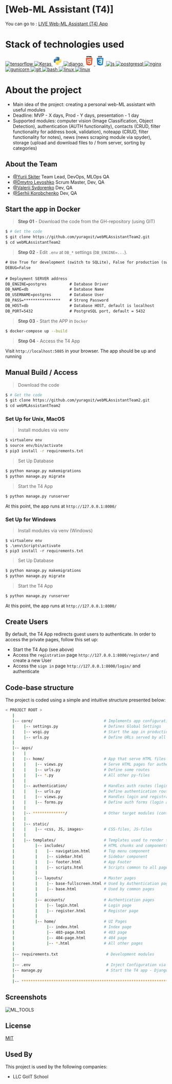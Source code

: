 # [Web-ML Assistant (T4)]

You can go to :
<a href='https://5085-purple-water-00859558.eu-ws3.runcode.io/' target="_blank">LIVE Web-ML Assistant (T4) App</a>

# Stack of technologies used
<a href="https://www.tensorflow.org/" target="_blank" rel="noreferrer"> <img src="https://www.vectorlogo.zone/logos/tensorflow/tensorflow-icon.svg" alt="tensorflow" width="30" height="30"/> </a>
<a href="https://keras.io/" target="_blank" rel="noreferrer"> <img src="https://upload.wikimedia.org/wikipedia/commons/thumb/a/ae/Keras_logo.svg/512px-Keras_logo.svg.png?20200317115153" alt="Keras" width="30" height="30"/> </a>
<a href="https://www.python.org" target="_blank" rel="noreferrer"> <img src="https://raw.githubusercontent.com/devicons/devicon/master/icons/python/python-original.svg" alt="python" width="30" height="30"/> </a> 
<a href="https://www.djangoproject.com" target="_blank" rel="noreferrer"> <img src="https://www.vectorlogo.zone/logos/djangoproject/djangoproject-icon.svg" alt="django" width="30" height="30"/> </a> 
<a href="https://www.w3.org/html/" target="_blank" rel="noreferrer"> <img src="https://raw.githubusercontent.com/devicons/devicon/master/icons/html5/html5-original-wordmark.svg" alt="html5" width="30" height="30"/> </a> 
<a href="https://www.w3schools.com/css/" target="_blank" rel="noreferrer"> <img src="https://raw.githubusercontent.com/devicons/devicon/master/icons/css3/css3-original-wordmark.svg" alt="css3" width="30" height="30"/> </a>
<a href="https://www.w3schools.com/js/" target="_blank" rel="noreferrer"> <img src="https://www.vectorlogo.zone/logos/javascript/javascript-icon.svg" alt="js" width="30" height="30"/> </a>
<a href="https://www.postgresql.org/" target="_blank" rel="noreferrer"> <img src="https://www.vectorlogo.zone/logos/postgresql/postgresql-icon.svg" alt="postgresql" width="30" height="30"/> </a>
<a href="http://nginx.org/" target="_blank" rel="noreferrer"> <img src="https://www.vectorlogo.zone/logos/nginx/nginx-icon.svg" alt="nginx" width="30" height="30"/> </a>
<a href="https://gunicorn.org/" target="_blank" rel="noreferrer"> <img src="https://www.vectorlogo.zone/logos/gunicorn/gunicorn-icon.svg" alt="gunicorn" width="30" height="30"/> </a>
<a href="https://git-scm.com/" target="_blank" rel="noreferrer"> <img src="https://www.vectorlogo.zone/logos/git-scm/git-scm-icon.svg" alt="git" width="30" height="30"/> </a>
<a href="https://www.w3schools.io/terminal/bash-tutorials/" target="_blank" rel="noreferrer"> <img src="https://www.vectorlogo.zone/logos/gnu_bash/gnu_bash-icon.svg" alt="bash" width="30" height="30"/> </a>
<a href="https://www.linux.org/" target="_blank" rel="noreferrer"> <img src="https://www.vectorlogo.zone/logos/linux/linux-icon.svg" alt="linux" width="30" height="30"/> </a>
<a href="https://getbootstrap.com/" target="_blank" rel="noreferrer"> <img src="https://www.vectorlogo.zone/logos/getbootstrap/getbootstrap-icon.svg" alt="linux" width="30" height="30"/> </a>

# About the project

- Main idea of the project: creating a personal web-ML assistant with useful modules
- Deadline: MVP - X days, Prod - Y days, presentation - 1 day
- Supported modules: computer vision (Image Classification, Object Detection), authentication (AUTH functionality), contacts (CRUD, filter functionality for address book, validation), noteapp (CRUD, filter functionality for notes), news (news scraping module via spyder), storage (upload and download files to / from server, sorting by categories)

## About the Team

- [@Yurii Skiter](https://github.com/yuragoit) Team Lead, DevOps, MLOps QA
- [@Dmytro Levoshko](https://github.com/DmytroLievoshko) Scrum Master, Dev, QA
- [@Valerii Sydorenko](https://github.com/ErizoUA) Dev, QA
- [@Serhii Korobchenko](https://github.com/serhii-korobchenko) Dev, QA

## Start the app in Docker

> **Step 01** - Download the code from the GH-repository (using GIT) 

```bash
$ # Get the code
$ git clone https://github.com/yuragoit/webMLAssistantTeam2.git
$ cd webMLAssistantTeam2
```

> **Step 02** - Edit `.env` at `DB_*` settings (`DB_ENGINE=...`).

```txt
# Use True for development (switch to SQLite), False for production (switch to Postgres + Gunicorn + Nginx)
DEBUG=False

# Deployment SERVER address
DB_ENGINE=postgres          # Database Driver
DB_NAME=db                  # Database Name
DB_USERNAME=postgres        # Database User
DB_PASS=****************    # Strong Password 
DB_HOST=db                  # Database HOST, default is localhost 
DB_PORT=5432                # PostgreSQL port, default = 5432 

```

> **Step 03** - Start the APP in `Docker`

```bash
$ docker-compose up --build 
```

> **Step 04** - Access the T4 App

Visit `http://localhost:5085` in your browser. The app should be up and running

## Manual Build / Access

> Download the code 

```bash
$ # Get the code
$ git clone https://github.com/yuragoit/webMLAssistantTeam2.git
$ cd webMLAssistantTeam2
```

### Set Up for Unix, MacOS

> Install modules via venv  

```bash
$ virtualenv env
$ source env/bin/activate
$ pip3 install -r requirements.txt
```

> Set Up Database

```bash
$ python manage.py makemigrations
$ python manage.py migrate
```

> Start the T4 App

```bash
$ python manage.py runserver
```

At this point, the app runs at `http://127.0.0.1:8000/`

### Set Up for Windows

> Install modules via venv (Windows) 

```
$ virtualenv env
$ .\env\Scripts\activate
$ pip3 install -r requirements.txt
```

> Set Up Database

```bash
$ python manage.py makemigrations
$ python manage.py migrate
```

> Start the T4 App

```bash
$ python manage.py runserver
```

At this point, the app runs at `http://127.0.0.1:8000/`

## Create Users

By default, the T4 App redirects guest users to authenticate. In order to access the private pages, follow this set up: 

- Start the T4 App (see above)
- Access the `registration` page `http://127.0.0.1:8000/register/` and create a new User
- Access the `sign in` page `http://127.0.0.1:8000/login/` and authenticate

## Code-base structure

The project is coded using a simple and intuitive structure presented below:

```bash
< PROJECT ROOT >
   |
   |-- core/                               # Implements app configuration
   |    |-- settings.py                    # Defines Global Settings
   |    |-- wsgi.py                        # Start the app in production
   |    |-- urls.py                        # Define URLs served by all apps/nodes
   |
   |-- apps/
   |    |
   |    |-- home/                          # App that serve HTML files
   |    |    |-- views.py                  # Serve HTML pages for authenticated users
   |    |    |-- urls.py                   # Define some routes
   |    |    |-- *.py                      # All other py-files    
   |    |
   |    |-- authentication/                # Handles auth routes (login and register)
   |    |    |-- urls.py                   # Define authentication routes  
   |    |    |-- views.py                  # Handles login and registration  
   |    |    |-- forms.py                  # Define auth forms (login and register) 
   |    |
   |    |-- **************/                # Other target modules (contacts, noteapp, news, storage)
   |    |
   |    |-- static/
   |    |    |-- <css, JS, images>         # CSS-files, JS-files
   |    |
   |    |-- templates/                     # Templates used to render target pages
   |         |-- includes/                 # HTML chunks and components
   |         |    |-- navigation.html      # Top menu component
   |         |    |-- sidebar.html         # Sidebar component
   |         |    |-- footer.html          # App Footer
   |         |    |-- scripts.html         # Scripts common to all pages
   |         |
   |         |-- layouts/                  # Master pages
   |         |    |-- base-fullscreen.html # Used by Authentication pages
   |         |    |-- base.html            # Used by common pages
   |         |
   |         |-- accounts/                 # Authentication pages
   |         |    |-- login.html           # Login page
   |         |    |-- register.html        # Register page
   |         |
   |         |-- home/                     # UI Pages
   |              |-- index.html           # Index page
   |              |-- 403-page.html        # 403 page
   |              |-- 404-page.html        # 404 page
   |              |-- *.html               # All other pages
   |
   |-- requirements.txt                     # Development modules
   |
   |-- .env                                 # Inject Configuration via Environment
   |-- manage.py                            # Start the T4 app - Django default start script
   |
   |-- ************************************************************************
```

## Screenshots

![ML_TOOLS](https://github.com/yuragoit/webAssistantTeam4/assets/101989870/1facd134-b3fd-4923-b7ed-b36213add11b)

## License

[MIT](https://choosealicense.com/licenses/mit/)

## Used By

This project is used by the following companies:

- LLC GoIT School
